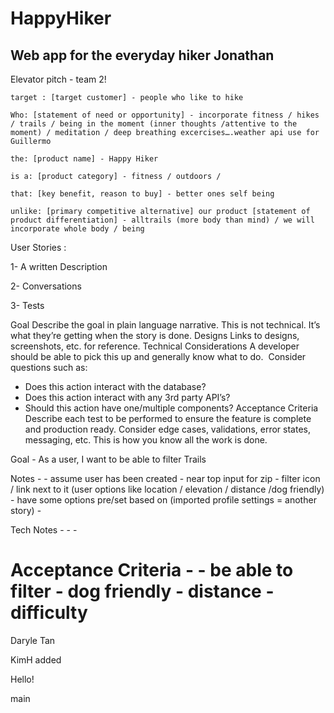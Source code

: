 # HappyHiker

Web app for the everyday hiker
 Jonathan
------------------------------
Elevator pitch - team 2!

	target : [target customer] - people who like to hike
	
	Who: [statement of need or opportunity] - incorporate fitness / hikes / trails / being in the moment (inner thoughts /attentive to the moment) / meditation / deep breathing excercises….weather api use for Guillermo

	the: [product name] - Happy Hiker

	is a: [product category] - fitness / outdoors / 

	that: [key benefit, reason to buy] - better ones self being 

	unlike: [primary competitive alternative] our product [statement of product differentiation] - alltrails (more body than mind) / we will incorporate whole body / being 
	


User Stories :

1- A written Description 

2- Conversations 

3- Tests


Goal
Describe the goal in plain language narrative. This is not technical. It’s what they’re getting when the story is done.
Designs
Links to designs, screenshots, etc. for reference.
Technical Considerations
A developer should be able to pick this up and generally know what to do.  Consider questions such as:
* Does this action interact with the database?
* Does this action interact with any 3rd party API’s?
* Should this action have one/multiple components?
Acceptance Criteria
Describe each test to be performed to ensure the feature is complete and production ready. Consider edge cases, validations, error states, messaging, etc. This is how you know all the work is done.



Goal - As a user, I want to be able to filter Trails 
	
Notes -
	- assume user has been created 
	- near top input for zip
	- filter icon / link next to it (user options like location / elevation / distance /dog friendly)
	- have some options pre/set based on (imported profile settings = another story)
	-

Tech Notes -
	-
	- 

Acceptance Criteria -
	- be able to filter 
		- dog friendly
		- distance
		- difficulty
=======


Daryle Tan




KimH added

Hello!




main
